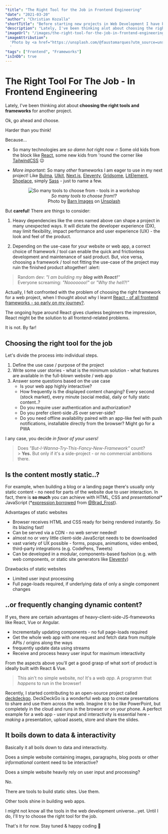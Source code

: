 ```yaml
---
"title": "The Right Tool for the Job in Frontend Engineering"
"date": "2021-03-20"
"author": "Christian Kozalla"
"shortTitle": "Before starting new projects in Web Development I have been thinking alot about tools I want to use next. But are the tools that I have in mind really fit for the job? Here is what I found."
"description": "Lately, I've been thinking alot about choosing the right tools and frameworks for another project. Ok, I simply go ahead and choose. Harder than you think! Because so many tools are damn hot right now - like TailwindCSS. Other tools have been hyped for years and still are - like React. But what if these tools aren't fit for every project? What if they only shine in their specific domain? Here is what I found to choose the right tools depending on the use-case of your web project."
"imageUrl": "/images/the-right-tool-for-the-job-in-frontend-engineering/fausto-marques-A9dq-L3zzHA-unsplash.jpg"
"imageAttribution":
  'Photo by <a href="https://unsplash.com/@faustomarques?utm_source=unsplash&utm_medium=referral&utm_content=creditCopyText">Fausto Marqués</a> on <a href="https://unsplash.com">Unsplash</a>
  '
"tags": ["Frontend", "Frameworks"]
"isInDb": true
---
```


# The Right Tool For The Job - In Frontend Engineering

Lately, I've been thinking alot about **choosing the right tools and frameworks** for another project.

Ok, go ahead and choose.

Harder than you think!

Because...

- So many technologies are _so damn hot_ right now :fire: Some old kids from the block like [React](https://reactjs.org), some new kids from 'round the corner like [TailwindCSS](https://tailwindcss.com) :wink:

- _More important:_ So many _other_ frameworks I am eager to use in my next project! Like [Bulma](https://bulma.io/), [UIkit](https://getuikit.com/), [Next.js](https://nextjs.org/), [Eleventy](https://www.11ty.dev/), [Gridsome](https://gridsome.org/), [LitElement](https://lit-element.polymer-project.org/), [Shoelace](https://shoelace.style/), simply [Sass](https://sass-lang.com/) - just to name a few.

<figure align="center" class="post__box-shadow full-width">
  <img
    src="/images/the-right-tool-for-the-job-in-frontend-engineering/barn-images-t5YUoHW6zRo-unsplash.jpg"
    alt="So many tools to choose from - tools in a workshop"
    class="post__image"
  />
  <figcaption>
    <em>So many tools to choose from!?</em> <br/> <span class="small-fonts">Photo by <a href="https://unsplash.com/@barnimages?utm_source=unsplash&utm_medium=referral&utm_content=creditCopyText">Barn Images</a> on <a href="https://unsplash.com">Unsplash</a></span>
  
  </figcaption>
</figure>

But **careful**! There are things to consider:

1. Heavy dependencies like the ones named above can shape a project in many unexpected ways. It will dictate the developer experience (DX), may limit flexibility, impact performance and user experience (UX) - the look and feel of the product.

2. Depending on the use-case for your website or web app, a correct choice of framework / tool can enable the quick and frictionless development and maintenance of said product. But, vice versa, choosing a framework / tool not fitting the use-case of the project may ruin the finished product altogether! :alert:

> Random dev: _"I am building my **blog with React!**"_ <br/> Everyone screaming: _"Nooooooo!"_ or _"Why the hell?!"_

Actually, I felt confronted with the problem of choosing the right framework for a web project, when I thought about why I learnt [React - of all frontend frameworks - so early on my journey?](/posts/picking-a-frontend-framework-as-beginner).

The ongoing hype around React gives clueless beginners the impression, React might be the solution to all frontend-related problems.

It is not. By far!

## Choosing the right tool for the job

Let's divide the process into individual steps.

1. Define the use case / purpose of the project
2. Write some user stories - what is the minimum solution - what features are available in the full-blown website / web app
3. Answer some questions based on the use case
   - Is your web app highly interactive?
   - How frequently is the displayed content changing? Every second (stock market), every minute (social media), daily or fully static content..?
   - Do you require user authentication and authorization?
   - Do you prefer client-side JS over server-side?
   - Do you need offline availability paired with an app-like feel with push notifications, installable directly from the browser? Might go for a PWA

I any case, you decide _in favor of your users!_

> Does _"But-I-Wanna-Try-This-Fancy-New-Framework"_ count? <br/> > **Yes.** But only if it's a side-project - or no commercial ambitions there.

## Is the content mostly static..?

For example, when building a blog or a landing page there's usually only static content - no need for parts of the website due to user interaction. In fact, there is **so much** you can achieve with HTML, CSS and _presentational\*_ JavaScript (\*[expression borrowed](https://bradfrost.com/blog/post/front-of-the-front-end-and-back-of-the-front-end-web-development/) from [@Brad_Frost](https://twitter.com/brad_frost)).

Advantages of static websites

- Browser receives HTML and CSS ready for being rendered instantly. So its blazing fast!
- Can be served via a CDN - no web server needed!
- almost no or very little client-side JavaScript needs to be downloaded
- vast variety of UX possible - forms, popups, animations, video embed, third-party integrations (e.g. CodePens, Tweets)
- Can be developed in a modular, components-based fashion (e.g. with web components, or static site generators like [Eleventy](https://www.11ty.dev/))

Drawbacks of static websites

- Limited user input processing
- Full page-loads required, if underlying data of only a single component changes

## ..or frequently changing dynamic content?

If yes, there are certain advantages of heavy-client-side-JS-frameworks like React, Vue or Angular.

- Incrementally updating components - no full page-loads required
- Get the whole web app with one request and fetch data from multiple APIs / origins along the ways
- frequently update data using streams
- Receive and process heavy user input for maximum interactivity

From the aspects above you'll get a good grasp of what sort of product is ideally built with React & Vue.

> This ain't no simple website, no! It's a web _app_. A programm that _happens_ to run in the browser!

Recently, I started contributing to an open-source project called [deckdeckgo](https://deckdeckgo.com). DeckDeckGo is a wonderful web app to create presentations to share and use them across the web. Imagine it to be like PowerPoint, but completely in the cloud and runs in the browser or on your phone. A perfect example for a web app - user input and interactivity is essential here - _making_ a presentation, upload assets, store and share the slides.

## It boils down to data & interactivity

Basically it all boils down to data and interactivity.

Does a simple website containing images, paragraphs, blog posts or other _informational_ content need to be interactive?

Does a simple website heavily rely on user input and processing?

No.

There are tools to build static sites. Use them.

Other tools shine in building web apps.

I might not know all the tools in the web development universe...yet. Until I do, I'll try to choose the right tool for the job.

That's it for now. Stay tuned & happy coding :rocket:
